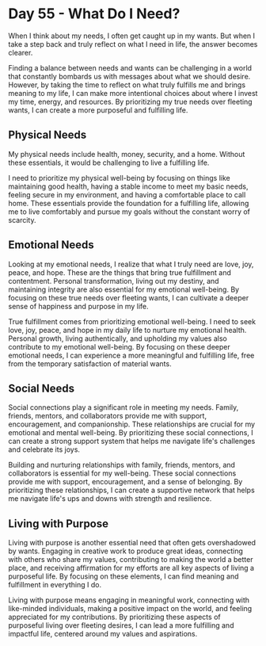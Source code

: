 # Day 55 - What Do I Need?

When I think about my needs, I often get caught up in my wants. But when I take a step back and truly reflect on what I need in life, the answer becomes clearer. 

Finding a balance between needs and wants can be challenging in a world that constantly bombards us with messages about
what we should desire. However, by taking the time to reflect on what truly fulfills me and brings meaning to my life, I
can make more intentional choices about where I invest my time, energy, and resources. By prioritizing my true needs
over fleeting wants, I can create a more purposeful and fulfilling life.


## Physical Needs

My physical
needs include health, money, security, and a home. Without these essentials, it would be challenging to live a
fulfilling life.

I need to prioritize my physical well-being by focusing on things like maintaining good health, having a stable income
to meet my basic needs, feeling secure in my environment, and having a comfortable place to call home. These essentials
provide the foundation for a fulfilling life, allowing me to live comfortably and pursue my goals without the constant
worry of scarcity.


## Emotional Needs

Looking at my emotional needs, I realize that what I truly need are love, joy, peace, and hope. These are the things
that bring true fulfillment and contentment. Personal transformation, living out my destiny, and maintaining integrity
are also essential for my emotional well-being. By focusing on these true needs over fleeting wants, I can cultivate a
deeper sense of happiness and purpose in my life.

True fulfillment comes from prioritizing emotional well-being. I need to seek love, joy, peace, and hope in my daily
life to nurture my emotional health. Personal growth, living authentically, and upholding my values also contribute to
my emotional well-being. By focusing on these deeper emotional needs, I can experience a more meaningful and fulfilling
life, free from the temporary satisfaction of material wants.


## Social Needs

Social connections play a significant role in meeting my needs. Family, friends, mentors, and collaborators provide me
with support, encouragement, and companionship. These relationships are crucial for my emotional and mental well-being.
By prioritizing these social connections, I can create a strong support system that helps me navigate life's challenges
and celebrate its joys.

Building and nurturing relationships with family, friends, mentors, and collaborators is essential for my well-being.
These social connections provide me with support, encouragement, and a sense of belonging. By prioritizing these
relationships, I can create a supportive network that helps me navigate life's ups and downs with strength and
resilience. 


## Living with Purpose

Living with purpose is another essential need that often gets overshadowed by wants. Engaging in creative work to
produce great ideas, connecting with others who share my values, contributing to making the world a better place, and
receiving affirmation for my efforts are all key aspects of living a purposeful life. By focusing on these elements, I
can find meaning and fulfillment in everything I do.

Living with purpose means engaging in meaningful work, connecting with like-minded individuals, making a positive impact
on the world, and feeling appreciated for my contributions. By prioritizing these aspects of purposeful living over
fleeting desires, I can lead a more fulfilling and impactful life, centered around my values and aspirations.

